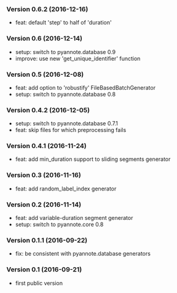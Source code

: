 ### Version 0.6.2 (2016-12-16)

  - feat: default 'step' to half of 'duration'

### Version 0.6 (2016-12-14)

  - setup: switch to pyannote.database 0.9
  - improve: use new 'get_unique_identifier' function

### Version 0.5 (2016-12-08)

  - feat: add option to 'robustify' FileBasedBatchGenerator
  - setup: switch to pyannote.database 0.8

### Version 0.4.2 (2016-12-05)

  - setup: switch to pyannote.database 0.7.1
  - feat: skip files for which preprocessing fails

### Version 0.4.1 (2016-11-24)

  - feat: add min_duration support to sliding segments generator

### Version 0.3 (2016-11-16)

  - feat: add random_label_index generator

### Version 0.2 (2016-11-14)

  - feat: add variable-duration segment generator
  - setup: switch to pyannote.core 0.8

### Version 0.1.1 (2016-09-22)

  - fix: be consistent with pyannote.database generators

### Version 0.1 (2016-09-21)

  - first public version
